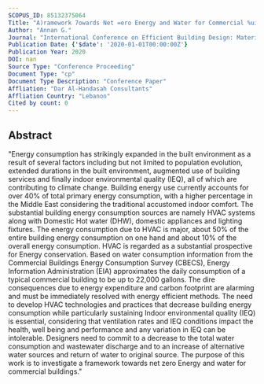 ```yaml
---
SCOPUS_ID: 85132375064
Title: "A)ramework 7owards Net =ero Energy and Water for Commercial %uildings"
Author: "Annan G."
Journal: "International Conference on Efficient Building Design: Material and HVAC Equipment Technologies"
Publication Date: {'$date': '2020-01-01T00:00:00Z'}
Publication Year: 2020
DOI: nan
Source Type: "Conference Proceeding"
Document Type: "cp"
Document Type Description: "Conference Paper"
Affliation: "Dar Al-Handasah Consultants"
Affliation Country: "Lebanon"
Cited by count: 0
---
```


## Abstract
"Energy consumption has strikingly expanded in the built environment as a result of several factors including but not limited to population evolution, extended durations in the built environment, augmented use of building services and finally indoor environmental quality (IEQ), all of which are contributing to climate change. Building energy use currently accounts for over 40% of total primary energy consumption, with a higher percentage in the Middle East considering the traditional accustomed indoor comfort. The substantial building energy consumption sources are namely HVAC systems along with Domestic Hot water (DHW), domestic appliances and lighting fixtures. The energy consumption due to HVAC is major, about 50% of the entire building energy consumption on one hand and about 10% of the overall energy consumption. HVAC is regarded as a substantial prospective for Energy conservation. Based on water consumption information from the Commercial Buildings Energy Consumption Survey (CBECS), Energy Information Administration (EIA) approximates the daily consumption of a typical commercial building to be up to 22,000 gallons. The dire consequences due to energy expenditure and carbon footprint are alarming and must be immediately resolved with energy efficient methods. The need to develop HVAC technologies and practices that decrease building energy consumption while particularly sustaining Indoor environmental quality (IEQ) is essential, considering that ventilation rates and IEQ conditions impact the health, well being and performance and any variation in IEQ can be intolerable. Designers need to commit to a decrease to the total water consumption and wastewater discharge and to an increase of alternative water sources and return of water to original source. The purpose of this work is to investigate a framework towards net zero Energy and water for commercial buildings."
